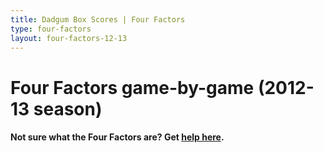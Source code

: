 ```yaml
---
title: Dadgum Box Scores | Four Factors
type: four-factors
layout: four-factors-12-13
---
```


# Four Factors game-by-game (2012-13 season)

#### Not sure what the Four Factors are? Get [help here](https://cbbstatshelp.com/four-factors/intro/).